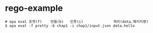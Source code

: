 # rego-example

```shell
# opa eval 포맷(f)    번들(b)   인풋(i)              쿼리(data.패키지명)
$ opa eval -f pretty -b chap1 -i chap1/input.json data.hello
```